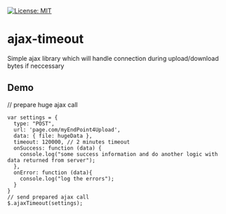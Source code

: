 [![License: MIT](https://img.shields.io/badge/License-MIT-yellow.svg)](https://opensource.org/licenses/MIT)

# ajax-timeout
Simple ajax library which will handle connection during upload/download bytes if neccessary

## Demo
// prepare huge ajax call
```
var settings = {
  type: "POST",
  url: 'page.com/myEndPoint4Upload',
  data: { file: hugeData },
  timeout: 120000, // 2 minutes timeout
  onSuccess: function (data) {
    console.log("some success information and do another logic with data returned from server");
  },
  onError: function (data){
    console.log("log the errors");
  }
}
// send prepared ajax call
$.ajaxTimeout(settings);
```
